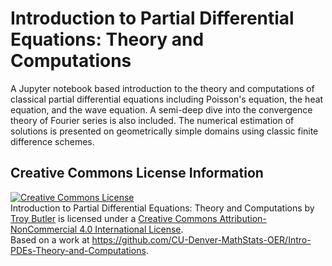 # Introduction to Partial Differential Equations: Theory and Computations

A Jupyter notebook based introduction to the theory and computations of classical partial differential equations including Poisson's equation, the heat equation, and the wave equation. A semi-deep dive into the convergence theory of Fourier series is also included. The numerical estimation of solutions is presented on geometrically simple domains using classic finite difference schemes. 


## Creative Commons License Information
<a rel="license" href="http://creativecommons.org/licenses/by-nc/4.0/"><img alt="Creative Commons License" style="border-width:0" src="https://i.creativecommons.org/l/by-nc/4.0/80x15.png" /></a><br /><span xmlns:dct="http://purl.org/dc/terms/" property="dct:title">Introduction to Partial Differential Equations: Theory and Computations</span> by <a xmlns:cc="http://creativecommons.org/ns#" href="https://github.com/CU-Denver-MathStats-OER/Intro-PDEs-Theory-and-Computations" property="cc:attributionName" rel="cc:attributionURL">Troy Butler</a> is licensed under a <a rel="license" href="http://creativecommons.org/licenses/by-nc/4.0/">Creative Commons Attribution-NonCommercial 4.0 International License</a>.<br />Based on a work at <a xmlns:dct="http://purl.org/dc/terms/" href="https://github.com/CU-Denver-MathStats-OER/Intro-PDEs-Theory-and-Computations" rel="dct:source">https://github.com/CU-Denver-MathStats-OER/Intro-PDEs-Theory-and-Computations</a>.
